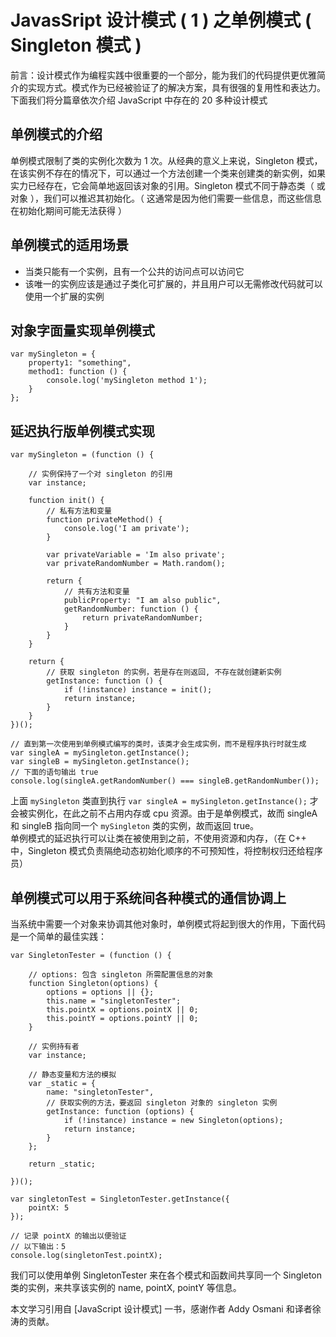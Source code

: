 # JavasSript 设计模式 ( 1 ) 之单例模式 ( Singleton 模式 )
前言：设计模式作为编程实践中很重要的一个部分，能为我们的代码提供更优雅简介的实现方式。模式作为已经被验证了的解决方案，具有很强的复用性和表达力。下面我们将分篇章依次介绍 JavaScript 中存在的 20 多种设计模式

## 单例模式的介绍
单例模式限制了类的实例化次数为 1 次。从经典的意义上来说，Singleton 模式，在该实例不存在的情况下，可以通过一个方法创建一个类来创建类的新实例，如果实力已经存在，它会简单地返回该对象的引用。Singleton 模式不同于静态类（ 或对象 ），我们可以推迟其初始化。（ 这通常是因为他们需要一些信息，而这些信息在初始化期间可能无法获得 ）

## 单例模式的适用场景
+ 当类只能有一个实例，且有一个公共的访问点可以访问它
+ 该唯一的实例应该是通过子类化可扩展的，并且用户可以无需修改代码就可以使用一个扩展的实例

## 对象字面量实现单例模式

```
var mySingleton = {
    property1: "something",
    method1: function () {
        console.log('mySingleton method 1');
    }
};
```

## 延迟执行版单例模式实现

```
var mySingleton = (function () {

    // 实例保持了一个对 singleton 的引用
    var instance;

    function init() {
        // 私有方法和变量
        function privateMethod() {
            console.log('I am private');
        }

        var privateVariable = 'Im also private';
        var privateRandomNumber = Math.random();

        return {
            // 共有方法和变量
            publicProperty: "I am also public",
            getRandomNumber: function () {
                return privateRandomNumber;
            }
        }
    }

    return {
        // 获取 singleton 的实例，若是存在则返回, 不存在就创建新实例
        getInstance: function () {
            if (!instance) instance = init();
            return instance;
        }
    }
})();

// 直到第一次使用到单例模式编写的类时，该类才会生成实例，而不是程序执行时就生成
var singleA = mySingleton.getInstance();
var singleB = mySingleton.getInstance();
// 下面的语句输出 true
console.log(singleA.getRandomNumber() === singleB.getRandomNumber());
```

上面 `mySingleton` 类直到执行 `var singleA = mySingleton.getInstance();` 才会被实例化，在此之前不占用内存或 cpu 资源。由于是单例模式，故而 singleA 和 singleB 指向同一个 `mySingleton` 类的实例，故而返回 true。  
单例模式的延迟执行可以让类在被使用到之前，不使用资源和内存，（在 C++ 中，Singleton 模式负责隔绝动态初始化顺序的不可预知性，将控制权归还给程序员）  

## 单例模式可以用于系统间各种模式的通信协调上
当系统中需要一个对象来协调其他对象时，单例模式将起到很大的作用，下面代码是一个简单的最佳实践：

```
var SingletonTester = (function () {

    // options: 包含 singleton 所需配置信息的对象
    function Singleton(options) {
        options = options || {};
        this.name = "singletonTester";
        this.pointX = options.pointX || 0;
        this.pointY = options.pointY || 0;
    }

    // 实例持有者
    var instance;

    // 静态变量和方法的模拟
    var _static = {
        name: "singletonTester",
        // 获取实例的方法，要返回 singleton 对象的 singleton 实例
        getInstance: function (options) {
            if (!instance) instance = new Singleton(options);
            return instance;
        }
    };

    return _static;

})();

var singletonTest = SingletonTester.getInstance({
    pointX: 5
});

// 记录 pointX 的输出以便验证
// 以下输出：5
console.log(singletonTest.pointX);
```

我们可以使用单例 SingletonTester 来在各个模式和函数间共享同一个 Singleton 类的实例，来共享该实例的 name, pointX, pointY 等信息。

本文学习引用自 [JavaScript 设计模式] 一书，感谢作者 Addy Osmani 和译者徐涛的贡献。
